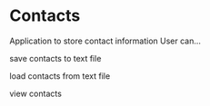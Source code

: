 # Contacts
Application to store contact information
User can...

save contacts to text file

load contacts from text file

view contacts
